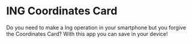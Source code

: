 ING Coordinates Card
====================

Do you need to make a Ing operation in your smartphone but you forgive the Coordinates Card? 
With this app you can save in your device!
